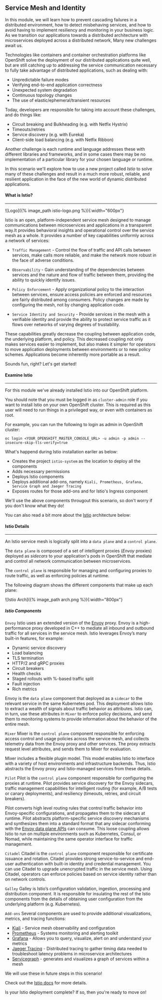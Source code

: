## Service Mesh and Identity

In this module, we will learn how to prevent cascading failures in a distributed environment, how to detect misbehaving services, and how to avoid having to implement resiliency and monitoring in your business logic. As we transition our applications towards a distributed architecture with microservices deployed across a distributed
network, Many new challenges await us.

Technologies like containers and container orchestration platforms like OpenShift solve the deployment of our distributed
applications quite well, but are still catching up to addressing the service communication necessary to fully take advantage
of distributed applications, such as dealing with:

* Unpredictable failure modes
* Verifying end-to-end application correctness
* Unexpected system degradation
* Continuous topology changes
* The use of elastic/ephemeral/transient resources

Today, developers are responsible for taking into account these challenges, and do things like:

* Circuit breaking and Bulkheading (e.g. with Netfix Hystrix)
* Timeouts/retries
* Service discovery (e.g. with Eureka)
* Client-side load balancing (e.g. with Netfix Ribbon)

Another challenge is each runtime and language addresses these with different libraries and frameworks, and in
some cases there may be no implementation of a particular library for your chosen language or runtime.

In this scenario we'll explore how to use a new project called _Istio_ to solve many of these challenges and result in
a much more robust, reliable, and resilient application in the face of the new world of dynamic distributed applications.

#### What is Istio?

---

![Logo]({% image_path istio-logo.png %}){:width="600px"}

Istio is an open, platform-independent service mesh designed to manage communications between microservices and
applications in a transparent way.It provides behavioral insights and operational control over the service mesh
as a whole. It provides a number of key capabilities uniformly across a network of services:

* `Traffic Management` - Control the flow of traffic and API calls between services, make calls more reliable, and make the network more robust in the face of adverse conditions.

* `Observability` - Gain understanding of the dependencies between services and the nature and flow of traffic between them, providing the ability to quickly identify issues.

* `Policy Enforcement` - Apply organizational policy to the interaction between services, ensure access policies are enforced and resources are fairly distributed among consumers. Policy changes are made by configuring the mesh, not by changing application code.

* `Service Identity and Security` - Provide services in the mesh with a verifiable identity and provide the ability to protect service traffic as it flows over networks of varying degrees of trustability.

These capabilities greatly decrease the coupling between application code, the underlying platform, and policy. This decreased coupling not only makes services easier to implement, but also makes it simpler for operators to move application deployments between environments or to new policy schemes. Applications become inherently more portable as a result.

Sounds fun, right? Let's get started!

#### Examine Istio

---

For this module we've already installed Istio into our OpenShift platform.

You should note that you must be logged in as `cluster-admin` role if you want to install Istio on your own OpenShift cluster. This is required as this
user will need to run things in a privileged way, or even with containers as root.

For example, you can run the following to login as admin in OpenShift cluster:

`oc login <YOUR_OPENSHIFT_MASTER_CONSOLE_URL> -u admin -p admin --insecure-skip-tls-verify=true`

What's happend during Istio installation eariler as below:

* Creates the project `istio-system` as the location to deploy all the components
* Adds necessary permissions
* Deploys Istio components
* Deploys additional add-ons, namely `Kiali, Prometheus, Grafana, Service Graph and Jaeger Tracing`
* Exposes routes for those add-ons and for Istio's Ingress component

We'll use the above components througout this scenario, so don't worry if you don't know what they do!

You can also read a bit more about the [Istio](https://istio.io/docs) architecture below:

#### Istio Details

---

An Istio service mesh is logically split into a `data plane` and a `control plane`.

The `data plane` is composed of a set of intelligent proxies (_Envoy_ proxies) deployed as _sidecars_ to your application's pods in OpenShift that mediate and control all network communication between microservices.

The `control plane` is responsible for managing and configuring proxies to route traffic, as well as enforcing policies at runtime.

The following diagram shows the different components that make up each plane:

![Istio Arch]({% image_path arch.png %}){:width="800px"}

##### Istio Components

`Envoy`
Istio uses an extended version of the [Envoy](https://envoyproxy.github.io/envoy/) proxy. Envoy is a high-performance proxy developed in C++ to mediate all inbound and outbound traffic for all services in the service mesh. Istio leverages Envoy’s many built-in features, for example:

 * Dynamic service discovery
 * Load balancing
 * TLS termination
 * HTTP/2 and gRPC proxies
 * Circuit breakers
 * Health checks
 * Staged rollouts with %-based traffic split
 * Fault injection
 * Rich metrics

Envoy is the `data plane` component that deployed as a `sidecar` to the relevant service in the same Kubernetes pod. This deployment allows Istio to extract a wealth of signals about traffic behavior as attributes. Istio can, in turn, use these attributes in `Mixer` to enforce policy decisions, and send them to monitoring systems to provide information about the behavior of the entire mesh.

`Mixer`
Mixer is the `control plane` component responsible for enforcing access control and usage policies across the service mesh, and collects telemetry data from the Envoy proxy and other services. The proxy extracts request level attributes, and sends them to Mixer for evaluation.

Mixer includes a flexible plugin model. This model enables Istio to interface with a variety of host environments and infrastructure backends. Thus, Istio abstracts the Envoy proxy and Istio-managed services from these details.

`Pilot`
Pilot is the `control plane` component responsible for configuring the proxies at runtime. Pilot provides service discovery for the Envoy sidecars, traffic management capabilities for intelligent routing (for example, A/B tests or canary deployments), and resiliency (timeouts, retries, and circuit breakers).

Pilot converts high level routing rules that control traffic behavior into Envoy-specific configurations, and propagates them to the sidecars at runtime. Pilot abstracts platform-specific service discovery mechanisms and synthesizes them into a standard format that any sidecar conforming with the [Envoy data plane APIs](https://github.com/envoyproxy/data-plane-api) can consume. This loose coupling allows Istio to run on multiple environments such as Kubernetes, Consul, or Nomad, while maintaining the same operator interface for traffic management.

`Citadel`
Citadel is the `control plane` component responsible for certificate issuance and rotation. Citadel provides strong service-to-service and end-user authentication with built-in identity and credential management. You can use Citadel to upgrade unencrypted traffic in the service mesh. Using Citadel, operators can enforce policies based on service identity rather than on network controls.

`Galley`
Galley is Istio’s configuration validation, ingestion, processing and distribution component. It is responsible for insulating the rest of the Istio components from the details of obtaining user configuration from the underlying platform (e.g. Kubernetes).

`Add-ons`
Several components are used to provide additional visualizations, metrics, and tracing functions:

* [Kiali](https://www.kiali.io/) - Service mesh observability and configuration
* [Prometheus](https://prometheus.io/) - Systems monitoring and alerting toolkit
* [Grafana](https://grafana.com/) - Allows you to query, visualize, alert on and understand your metrics
* [Jaeger Tracing](http://jaeger.readthedocs.io/) - Distributed tracing to gather timing data needed to troubleshoot latency problems in microservice architectures
* [Servicegraph](https://istio.io/docs/tasks/telemetry/servicegraph.html#about-the-servicegraph-add-on) - generates and visualizes a graph of services within a mesh

We will use these in future steps in this scenario!

Check out the [Istio docs](https://istio.io/docs) for more details.

Is your Istio deployment complete? If so, then you're ready to move on!
